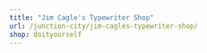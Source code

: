```yaml
---
title: "Jim Cagle's Typewriter Shop"
url: /junction-city/jim-cagles-typewriter-shop/
shop: doityourself
---
```

